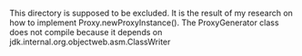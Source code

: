 This directory is supposed to be excluded.
It is the result of my research on how to implement Proxy.newProxyInstance().
The ProxyGenerator class does not compile because it depends on jdk.internal.org.objectweb.asm.ClassWriter
